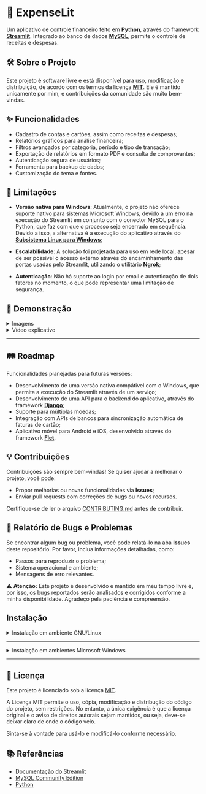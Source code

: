 # 🚀 ExpenseLit

Um aplicativo de controle financeiro feito em **[Python](https://www.python.org/)**, através do framework **[Streamlit](https://streamlit.io/)**. Integrado ao banco de dados **[MySQL](https://www.mysql.com/)**, permite o controle de receitas e despesas.

## 🛠 Sobre o Projeto

Este projeto é software livre e está disponível para uso, modificação e distribuição, de acordo com os termos da licença [**MIT**](LICENSE). Ele é mantido unicamente por mim, e contribuições da comunidade são muito bem-vindas.

## ✨ Funcionalidades

- Cadastro de contas e cartões, assim como receitas e despesas;
- Relatórios gráficos para análise financeira;
- Filtros avançados por categoria, período e tipo de transação;
- Exportação de relatórios em formato PDF e consulta de comprovantes;
- Autenticação segura de usuários;
- Ferramenta para backup de dados;
- Customização do tema e fontes.

## 🚧 Limitações

- **Versão nativa para Windows**: Atualmente, o projeto não oferece suporte nativo para sistemas Microsoft Windows, devido a um erro na execução do Streamlit em conjunto com o conector MySQL para o Python, que faz com que o processo seja encerrado em sequência. Devido a isso, a alternativa é a execução do aplicativo através do **[Subsistema Linux para Windows](https://learn.microsoft.com/pt-br/windows/wsl/install)**;
- **Escalabilidade**: A solução foi projetada para uso em rede local, apesar de ser possível o acesso externo através do encaminhamento das portas usadas pelo Streamlit, utilizando o utilitário **[Ngrok](https://ngrok.com/)**;

- **Autenticação**: Não há suporte ao login por email e autenticação de dois fatores no momento, o que pode representar uma limitação de segurança.


## 📸 Demonstração

<details>
   <summary>Imagens</summary>

   ---

   ![Login](documentation/images/login.png)
   *Tela de login com autenticação segura.*

   ---

   ![Tela Inicial](documentation/images/home.png)
   *Tela inicial mostrando o resumo financeiro.*

   ---

   ![Cadastro de Contas](documentation/images/accounts.png)
   *Tela de cadastro de contas.*

   ---

   ![Cadastro de Cartões](documentation/images/credit_card.png)
   *Tela de cadastro de cartões de crédito.*

   ---

   ![Cadastro de faturas](documentation/images/invoices.png)
   *Tela de cadastro de faturas de cartão.*

   ---

</details>

<details>
   <summary>Vídeo explicativo</summary>

   ![ExpenseLit](https://i.ytimg.com/an_webp/csyb7nbgRl4/mqdefault_6s.webp?du=3000&sqp=CK74g7wG&rs=AOn4CLBg-WuQXrcAAHfL8VYGWTkqkPof3Q)

</details>

---

## 🛤️ Roadmap

Funcionalidades planejadas para futuras versões:

- Desenvolvimento de uma versão nativa compátivel com o Windows, que permita a execução do Streamlit através de um serviço;
- Desenvolvimento de uma API para o backend do aplicativo, através do framework **[Django](https://www.djangoproject.com/)**;
- Suporte para múltiplas moedas;
- Integração com APIs de bancos para sincronização automática de faturas de cartão;
- Aplicativo móvel para Android e iOS, desenvolvido através do framework **[Flet](https://flet.dev/)**.

## 💡 Contribuições

Contribuições são sempre bem-vindas! Se quiser ajudar a melhorar o projeto, você pode:

- Propor melhorias ou novas funcionalidades via **Issues**;
- Enviar pull requests com correções de bugs ou novos recursos.

Certifique-se de ler o arquivo [CONTRIBUTING.md](CONTRIBUTING.md) antes de contribuir.

## 🐞 Relatório de Bugs e Problemas

Se encontrar algum bug ou problema, você pode relatá-lo na aba **Issues** deste repositório. Por favor, inclua informações detalhadas, como:

- Passos para reproduzir o problema;
- Sistema operacional e ambiente;
- Mensagens de erro relevantes.

⚠️ **Atenção:** Este projeto é desenvolvido e mantido em meu tempo livre e, por isso, os bugs reportados serão analisados e corrigidos conforme a minha disponibilidade. Agradeço pela paciência e compreensão.

## Instalação

<details>
   <summary>Instalação em ambiente GNU/Linux</summary>

   Pensado a ser executado em distribuições Linux de base Debian em um primeiro momento, esta aplicação possui uma instalação fácil e rápida, que deve ser feita abrindo um terminal e executando os seguintes comandos, em sequência:

   ```bash
   sudo apt update
   sudo apt upgrade -y
   mkdir -p ~/repos
   sudo apt install git unzip wget -y
   cd ~/repos
   wget https://github.com/tarcisioribeiro/ExpenseLit/archive/refs/heads/main.zip
   unzip main.zip
   mv ExpenseLit-main ExpenseLit
   cd ExpenseLit/
   sudo ./services/linux/install_service.sh
   ```

   A execução do script **install_service.sh** automaticamente realizará a instalação das dependências e configuração do ambiente da aplicação.

</details>

---

<details>
   <summary>Instalação em ambientes Microsoft Windows</summary>

   Para utilizar o ExpenseLit em ambiente **Windows**, execute o **Windows PowerShell** como **administrador**, executando em sequência os comandos abaixo:

   ```powershell
   Set-ExecutionPolicy Unrestricted
   winget install -e --id Git.Git
   cd ~
   git clone https://github.com/tarcisioribeiro/ExpenseLit.git
   .\ExpenseLit\services\windows\InstallWSL.ps1
   ```

   Após executar os comandos acima, reinicie a máquina, executando o Windows PowerShell com permissões de administrador novamente, e execute o seguinte comando:

   ```powershell
   .\ExpenseLit\services\windows\InstallWSL_Ubuntu22.04.ps1
   ```

   A execução do script **InstallWSL.ps1** automaticamente realizará a instalação do **[WSL](https://learn.microsoft.com/en-us/windows/wsl/)**, que é o Subsistema Linux para Windows. O script **InstallWSL_Ubuntu22.04.ps1** realizará a instalação do **[Ubuntu 22.04](https://ubuntu.com/download/desktop/thank-you?version=22.04&architecture=amd64)** sobre o WSL.

   #### Configuração da aplicação através do WSL

   Para instalar a aplicação no WSL pelo Ubuntu 22.04, execute a aplicação do Ubuntu 22.04 que foi instalada anteriormente, e siga o passo a passo abaixo:

   1. Ao executar o Ubuntu 22.04, será necessário definir um nome de usuário, o qual deve ser **serveruser**, para que a aplicação possa ser instalada.
      
      **OBS.:** Defina uma senha que possa lembrar, e a armazene, pois ela será utilizada algumas vezes durante a instalação.

   2. Após definir uma senha, execute os seguintes comandos na aplicação do Ubuntu 22.04:

   ```bash
   cd ~
   sudo apt update
   sudo apt upgrade -y
   mkdir -p ~/repos
   sudo apt install build-essential git curl wget neofetch net-tools unzip -y
   cd ~/repos
   wget https://github.com/tarcisioribeiro/ExpenseLit/archive/refs/heads/main.zip
   unzip main.zip
   mv ExpenseLit-main ExpenseLit
   cd ExpenseLit/
   sudo ./services/linux/install_service.sh
   ```

   3. Após executar os comandos acima, será disponibilizado através do terminal o link de acesso, o qual deve ser copiado e colado em seu navegador de preferência.

</details>

---

## 📜 Licença

Este projeto é licenciado sob a licença [MIT](LICENSE).

   A Licença MIT permite o uso, cópia, modificação e distribução do código do projeto, sem restrições. No entanto, a única exigência é que a licença original e o aviso de direitos autorais sejam mantidos, ou seja, deve-se deixar claro de onde o código veio.

 Sinta-se à vontade para usá-lo e modificá-lo conforme necessário.

## 📚 Referências

- [Documentação do Streamlit](https://docs.streamlit.io/)
- [MySQL Community Edition](https://dev.mysql.com/downloads/)
- [Python](https://www.python.org/)
